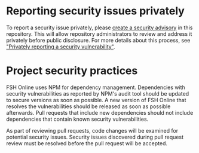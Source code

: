 # Reporting security issues privately

To report a security issue privately, please [create a security advisory](https://github.com/FSHSchool/FSHOnline/security/advisories) in this repository. This will allow repository administrators to review and address it privately before public disclosure. For more details about this process, see ["Privately reporting a security vulnerability"](https://docs.github.com/en/code-security/security-advisories/guidance-on-reporting-and-writing-information-about-vulnerabilities/privately-reporting-a-security-vulnerability).

# Project security practices

FSH Online uses NPM for dependency management. Dependencies with security vulnerabilities as reported by NPM's audit tool should be updated to secure versions as soon as possible. A new version of FSH Online that resolves the vulnerabilities should be released as soon as possible afterwards. Pull requests that include new dependencies should not include dependencies that contain known security vulnerabilities.

As part of reviewing pull requests, code changes will be examined for potential security issues. Security issues discovered during pull request review must be resolved before the pull request will be accepted.
